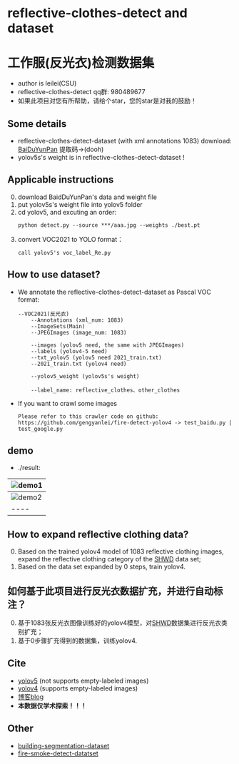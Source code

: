 # reflective-clothes-detect and dataset
# 工作服(反光衣)检测数据集

* author is leilei(CSU)
* reflective-clothes-detect qq群: 980489677
* 如果此项目对您有所帮助，请给个star，您的star是对我的鼓励！

## Some details
* reflective-clothes-detect-dataset (with xml annotations 1083) download: [BaiDuYunPan](https://pan.baidu.com/s/1_Ei9bYmUpa-8q-hXZk1u8w) 提取码->(dooh) 
* yolov5s's weight is in reflective-clothes-detect-dataset !

## Applicable instructions
0. download BaidDuYunPan's data and weight file
1. put yolov5s's weight file into yolov5 folder
2. cd yolov5, and excuting an order:
    ```
    python detect.py --source ***/aaa.jpg --weights ./best.pt
    ```
3. convert VOC2021 to YOLO format：
    ```
    call yolov5's voc_label_Re.py
    ```

## How to use dataset?
* We annotate the reflective-clothes-detect-dataset as Pascal VOC format:
    ```
    --VOC2021(反光衣)
        --Annotations (xml_num: 1083)
        --ImageSets(Main)
        --JPEGImages (image_num: 1083)

        --images (yolov5 need, the same with JPEGImages)
        --labels (yolov4-5 need)
        --txt_yolov5 (yolov5 need 2021_train.txt)
        --2021_train.txt (yolov4 need)

        --yolov5_weight (yolov5s's weight)

        --label_name: reflective_clothes、other_clothes
    ```

* If you want to crawl some images
    ```
    Please refer to this crawler code on github:
    https://github.com/gengyanlei/fire-detect-yolov4 -> test_baidu.py | test_google.py
    ```

## demo
* ./result: 

|![demo1](https://github.com/gengyanlei/reflective-clothes-detect/blob/master/result/test02.jpg)|
|----|
|![demo2](https://github.com/gengyanlei/reflective-clothes-detect/blob/master/result/test05.jpg)|
|----|

## How to expand reflective clothing data?
0. Based on the trained yolov4 model of 1083 reflective clothing images, expand the reflective clothing category of the [SHWD](https://github.com/njvisionpower/Safety-Helmet-Wearing-Dataset) data set;
1. Based on the data set expanded by 0 steps, train yolov4.

## 如何基于此项目进行反光衣数据扩充，并进行自动标注？
0. 基于1083张反光衣图像训练好的yolov4模型，对[SHWD](https://github.com/njvisionpower/Safety-Helmet-Wearing-Dataset)数据集进行反光衣类别扩充；
1. 基于0步骤扩充得到的数据集，训练yolov4.

## Cite
* [yolov5](https://github.com/ultralytics/yolov5) (not supports empty-labeled images)
* [yolov4](https://github.com/AlexeyAB/darknet) (supports empty-labeled images)
* [博客blog](https://blog.csdn.net/LEILEI18A/article/details/108694753)
* **本数据仅学术探索！！！**

## Other
* [building-segmentation-dataset](https://github.com/gengyanlei/build_segmentation_dataset)
* [fire-smoke-detect-datatset](https://github.com/gengyanlei/fire-detect-yolov4)